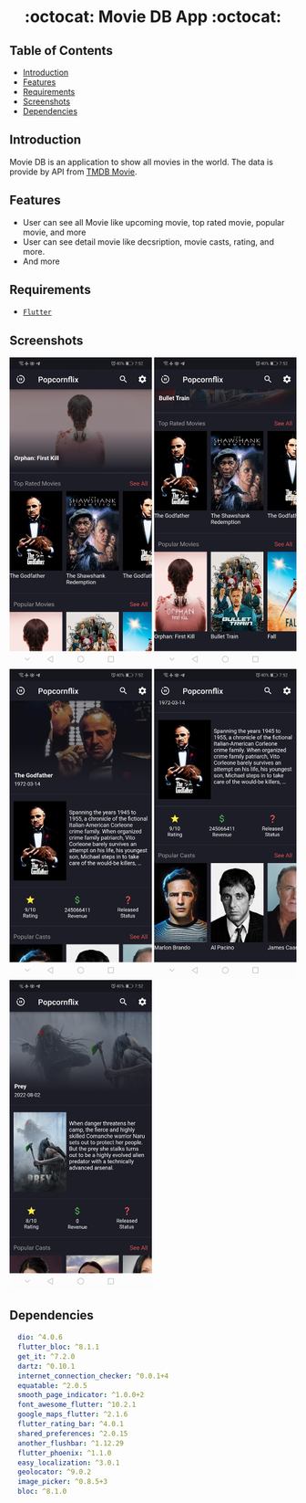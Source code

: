 <h1 align="center">:octocat: Movie DB App :octocat:</h1>

## Table of Contents

- [Introduction](#introduction)
- [Features](#features)
- [Requirements](#requirements)
- [Screenshots](#screenshots)
- [Dependencies](#dependencies)


## Introduction
Movie DB is an application to show all movies in the world. The data is provide by API from <a href="https://www.themoviedb.org/documentation/api">TMDB Movie</a>.


## Features
* User can see all Movie like upcoming movie, top rated movie, popular movie, and more
* User can see detail movie like decsription, movie casts, rating, and more.
* And more

## Requirements
* [`Flutter`](http://flutter.dev/)



## Screenshots
<div>
    <img width="250" src="https://raw.githubusercontent.com/MohamedEzzDM/Movie-app-claen-arch/master/screenshots/s1.jpg">
    <img width="250" src="https://raw.githubusercontent.com/MohamedEzzDM/Movie-app-claen-arch/master/screenshots/s2.jpg">  
    <img width="250" src="https://raw.githubusercontent.com/MohamedEzzDM/Movie-app-claen-arch/master/screenshots/s3.jpg">
    <img width="250" src="https://raw.githubusercontent.com/MohamedEzzDM/Movie-app-claen-arch/master/screenshots/s4.jpg">
    <img width="250" src="https://raw.githubusercontent.com/MohamedEzzDM/Movie-app-claen-arch/master/screenshots/s5.jpg">
    
</div>


## Dependencies

```yaml
  dio: ^4.0.6
  flutter_bloc: ^8.1.1
  get_it: ^7.2.0
  dartz: ^0.10.1
  internet_connection_checker: ^0.0.1+4
  equatable: ^2.0.5
  smooth_page_indicator: ^1.0.0+2
  font_awesome_flutter: ^10.2.1
  google_maps_flutter: ^2.1.6
  flutter_rating_bar: ^4.0.1
  shared_preferences: ^2.0.15
  another_flushbar: ^1.12.29
  flutter_phoenix: ^1.1.0
  easy_localization: ^3.0.1
  geolocator: ^9.0.2
  image_picker: ^0.8.5+3
  bloc: ^8.1.0
```